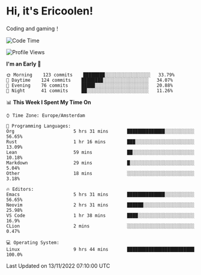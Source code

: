 # Hi, it's Ericoolen!
Coding and gaming！

<!--START_SECTION:waka-->
![Code Time](http://img.shields.io/badge/Code%20Time-521%20hrs-blue)

![Profile Views](http://img.shields.io/badge/Profile%20Views-0-blue)

**I'm an Early 🐤** 

```text
🌞 Morning    123 commits    ████████░░░░░░░░░░░░░░░░░   33.79% 
🌆 Daytime    124 commits    ████████░░░░░░░░░░░░░░░░░   34.07% 
🌃 Evening    76 commits     █████░░░░░░░░░░░░░░░░░░░░   20.88% 
🌙 Night      41 commits     ██░░░░░░░░░░░░░░░░░░░░░░░   11.26%

```


📊 **This Week I Spent My Time On** 

```text
⌚︎ Time Zone: Europe/Amsterdam

💬 Programming Languages: 
Org                      5 hrs 31 mins       ██████████████░░░░░░░░░░░   56.65% 
Rust                     1 hr 16 mins        ███░░░░░░░░░░░░░░░░░░░░░░   13.09% 
Lean                     59 mins             ██░░░░░░░░░░░░░░░░░░░░░░░   10.18% 
Markdown                 29 mins             █░░░░░░░░░░░░░░░░░░░░░░░░   5.04% 
Other                    18 mins             ░░░░░░░░░░░░░░░░░░░░░░░░░   3.18%

🔥 Editors: 
Emacs                    5 hrs 31 mins       ██████████████░░░░░░░░░░░   56.65% 
Neovim                   2 hrs 31 mins       ██████░░░░░░░░░░░░░░░░░░░   25.98% 
VS Code                  1 hr 38 mins        ████░░░░░░░░░░░░░░░░░░░░░   16.9% 
CLion                    2 mins              ░░░░░░░░░░░░░░░░░░░░░░░░░   0.47%

💻 Operating System: 
Linux                    9 hrs 44 mins       █████████████████████████   100.0%

```


 Last Updated on 13/11/2022 07:10:00 UTC
<!--END_SECTION:waka-->

